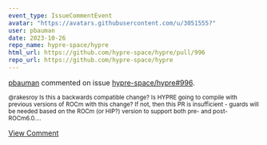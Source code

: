 ```yaml
---
event_type: IssueCommentEvent
avatar: "https://avatars.githubusercontent.com/u/3051555?"
user: pbauman
date: 2023-10-26
repo_name: hypre-space/hypre
html_url: https://github.com/hypre-space/hypre/pull/996
repo_url: https://github.com/hypre-space/hypre
---
```


<a href='https://github.com/pbauman' target='_blank'>pbauman</a> commented on issue <a href='https://github.com/hypre-space/hypre/pull/996' target='_blank'>hypre-space/hypre#996</a>.

<small>@rakesroy Is this a backwards compatible change? Is HYPRE going to compile with previous versions of ROCm with this change? If not, then this PR is insufficient - guards will be needed based on the ROCm (or HIP?) version to support both pre- and post-ROCm6.0....</small>

<a href='https://github.com/hypre-space/hypre/pull/996' target='_blank'>View Comment</a>